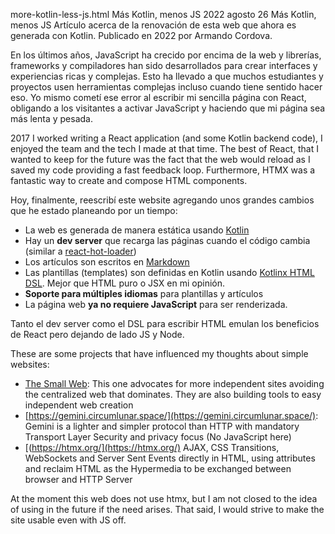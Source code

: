 more-kotlin-less-js.html
Más Kotlin, menos JS
2022 agosto 26
Más Kotlin, menos JS
Artículo acerca de la renovación de esta web que ahora es generada con Kotlin. Publicado en 2022 por Armando Cordova.

En los últimos años, JavaScript ha crecido por encima de la web y librerías, frameworks y compiladores han sido desarrollados para crear interfaces y experiencias ricas y complejas.
Esto ha llevado a que muchos estudiantes y proyectos usen herramientas complejas incluso cuando tiene sentido hacer eso.
Yo mismo cometí ese error al escribir mi sencilla página con React, obligando a los visitantes a activar JavaScript y haciendo que mi página sea más lenta y pesada.

 2017 I worked writing a React application (and some Kotlin backend code), I enjoyed the team and the tech I made at that time.
The best of React, that I wanted to keep for the future was the fact that the web would reload as I saved my code providing a fast feedback loop.
Furthermore, HTMX was a fantastic way to create and compose HTML components.

Hoy, finalmente, reescribí este website agregando unos grandes cambios que he estado planeando por un tiempo:

* La web es generada de manera estática usando [Kotlin](https://kotlinlang.org/)
* Hay un **dev server** que recarga las páginas cuando el código cambia (similar a [react-hot-loader](https://github.com/gaearon/react-hot-loader))
* Los artículos son escritos en [Markdown](https://www.markdownguide.org/)
* Las plantillas (templates) son definidas en Kotlin usando [Kotlinx HTML DSL](https://github.com/Kotlin/kotlinx.html). Mejor que HTML puro o JSX en mi opinión.
* **Soporte para múltiples idiomas** para plantillas y artículos
* La página web **ya no requiere JavaScript** para ser renderizada.


Tanto el dev server como el DSL para escribir HTML emulan los beneficios de React pero dejando de lado JS y Node.

These are some projects that have influenced my thoughts about simple websites:

* [The Small Web](https://ar.al/2020/08/07/what-is-the-small-web/): This one advocates for more independent sites avoiding the centralized web that dominates. They are also building tools to easy independent web creation
* [https://gemini.circumlunar.space/](https://gemini.circumlunar.space/): Gemini is a lighter and simpler protocol than HTTP with mandatory Transport Layer Security and privacy focus (No JavaScript here)
* [(https://htmx.org/](https://htmx.org/) AJAX, CSS Transitions, WebSockets and Server Sent Events directly in HTML, using attributes and reclaim HTML as the Hypermedia to be exchanged between browser and HTTP Server

At the moment this web does not use htmx, but I am not closed to the idea of using in the future if the need arises. That said, I would strive to make the site usable even with JS off.
